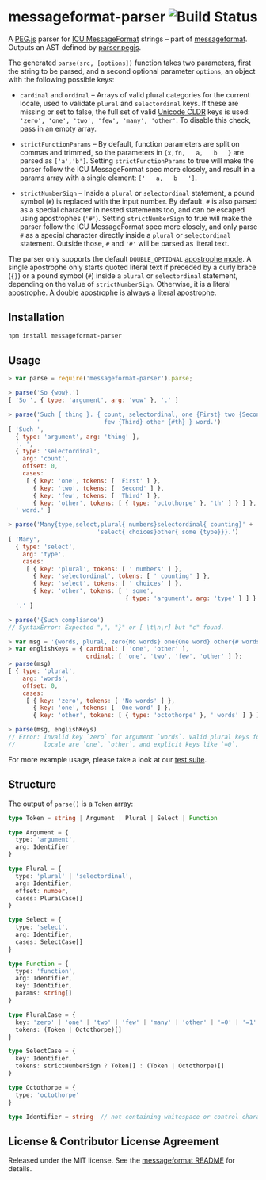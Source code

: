 # messageformat-parser  <a href="http://travis-ci.org/messageformat/parser"><img align="right" alt="Build Status" src="https://secure.travis-ci.org/messageformat/parser.png"></a>

A [PEG.js] parser for [ICU MessageFormat] strings – part of [messageformat].
Outputs an AST defined by [parser.pegjs].

The generated `parse(src, [options])` function takes two parameters, first the
string to be parsed, and a second optional parameter `options`, an object with
the following possible keys:

- `cardinal` and `ordinal` – Arrays of valid plural categories for the current
  locale, used to validate `plural` and `selectordinal` keys. If these are
  missing or set to false, the full set of valid [Unicode CLDR] keys is used:
  `'zero', 'one', 'two', 'few', 'many', 'other'`. To disable this check, pass in
  an empty array.

- `strictFunctionParams` – By default, function parameters are split on commas
  and trimmed, so the parameters in `{x,fn,   a,   b   }` are parsed as
  `['a','b']`. Setting `strictFunctionParams` to true will make the parser
  follow the ICU MessageFormat spec more closely, and result in a params array
  with a single element: `['   a,   b   ']`.

- `strictNumberSign` – Inside a `plural` or `selectordinal` statement, a pound
  symbol (`#`) is replaced with the input number. By default, `#` is also parsed
  as a special character in nested statements too, and can be escaped using
  apostrophes (`'#'`). Setting `strictNumberSign` to true will make the parser
  follow the ICU MessageFormat spec more closely, and only parse `#` as a
  special character directly inside a `plural` or `selectordinal` statement.
  Outside those, `#` and `'#'` will be parsed as literal text.

The parser only supports the default `DOUBLE_OPTIONAL` [apostrophe mode]. A
single apostrophe only starts quoted literal text if preceded by a curly brace
(`{}`) or a pound symbol (`#`) inside a `plural` or `selectordinal` statement,
depending on the value of `strictNumberSign`. Otherwise, it is a literal
apostrophe. A double apostrophe is always a literal apostrophe.

[ICU MessageFormat]: https://messageformat.github.io/guide/
[messageformat]: https://messageformat.github.io/
[parser.pegjs]: ./parser.pegjs
[PEG.js]: http://pegjs.org/
[Unicode CLDR]: http://cldr.unicode.org/index/cldr-spec/plural-rules
[apostrophe mode]: http://www.icu-project.org/apiref/icu4c/messagepattern_8h.html#af6e0757e0eb81c980b01ee5d68a9978b


## Installation

```sh
npm install messageformat-parser
```


## Usage

```js
> var parse = require('messageformat-parser').parse;

> parse('So {wow}.')
[ 'So ', { type: 'argument', arg: 'wow' }, '.' ]

> parse('Such { thing }. { count, selectordinal, one {First} two {Second}' +
        '                  few {Third} other {#th} } word.')
[ 'Such ',
  { type: 'argument', arg: 'thing' },
  '. ',
  { type: 'selectordinal',
    arg: 'count',
    offset: 0,
    cases:
     [ { key: 'one', tokens: [ 'First' ] },
       { key: 'two', tokens: [ 'Second' ] },
       { key: 'few', tokens: [ 'Third' ] },
       { key: 'other', tokens: [ { type: 'octothorpe' }, 'th' ] } ] },
  ' word.' ]

> parse('Many{type,select,plural{ numbers}selectordinal{ counting}' +
                         'select{ choices}other{ some {type}}}.')
[ 'Many',
  { type: 'select',
    arg: 'type',
    cases:
     [ { key: 'plural', tokens: [ ' numbers' ] },
       { key: 'selectordinal', tokens: [ ' counting' ] },
       { key: 'select', tokens: [ ' choices' ] },
       { key: 'other', tokens: [ ' some',
                                 { type: 'argument', arg: 'type' } ] } ] },
  '.' ]

> parse('{Such compliance')
// SyntaxError: Expected ",", "}" or [ \t\n\r] but "c" found.

> var msg = '{words, plural, zero{No words} one{One word} other{# words}}';
> var englishKeys = { cardinal: [ 'one', 'other' ],
                      ordinal: [ 'one', 'two', 'few', 'other' ] };
> parse(msg)
[ { type: 'plural',
    arg: 'words',
    offset: 0,
    cases:
     [ { key: 'zero', tokens: [ 'No words' ] },
       { key: 'one', tokens: [ 'One word' ] },
       { key: 'other', tokens: [ { type: 'octothorpe' }, ' words' ] } ] } ]

> parse(msg, englishKeys)
// Error: Invalid key `zero` for argument `words`. Valid plural keys for this
//        locale are `one`, `other`, and explicit keys like `=0`.
```

For more example usage, please take a look at our [test suite](./test.js).


## Structure

The output of `parse()` is a `Token` array:

```typescript
type Token = string | Argument | Plural | Select | Function

type Argument = {
  type: 'argument',
  arg: Identifier
}

type Plural = {
  type: 'plural' | 'selectordinal',
  arg: Identifier,
  offset: number,
  cases: PluralCase[]
}

type Select = {
  type: 'select',
  arg: Identifier,
  cases: SelectCase[]
}

type Function = {
  type: 'function',
  arg: Identifier,
  key: Identifier,
  params: string[]
}

type PluralCase = {
  key: 'zero' | 'one' | 'two' | 'few' | 'many' | 'other' | '=0' | '=1' | '=2' | ...,
  tokens: (Token | Octothorpe)[]
}

type SelectCase = {
  key: Identifier,
  tokens: strictNumberSign ? Token[] : (Token | Octothorpe)[]
}

type Octothorpe = {
  type: 'octothorpe'
}

type Identifier = string  // not containing whitespace or control characters
```


## License & Contributor License Agreement
Released under the MIT license. See the [messageformat README][CLA] for details.

[CLA]: https://github.com/messageformat/messageformat.js#contributor-license-agreement
